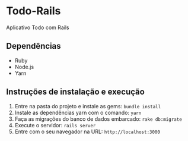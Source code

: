 # Todo-Rails

Aplicativo Todo com Rails

## Dependências

* Ruby
* Node.js
* Yarn

## Instruções de instalação e execução

1. Entre na pasta do projeto e instale as gems: `bundle install`
2. Instale as dependências yarn com o comando: `yarn`
3. Faça as migrações do banco de dados embarcado: `rake db:migrate`
4. Execute o servidor: `rails server`
5. Entre com o seu navegador na URL: `http://localhost:3000`

